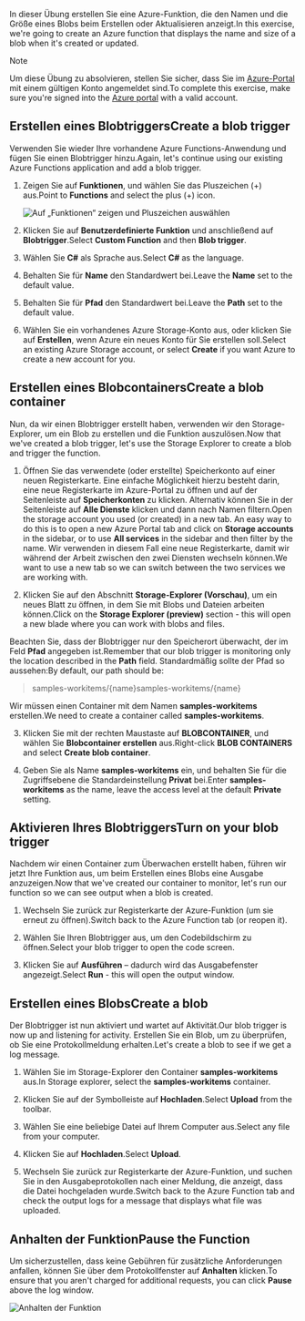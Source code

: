 <span data-ttu-id="967d9-101">In dieser Übung erstellen Sie eine Azure-Funktion, die den Namen und die Größe eines Blobs beim Erstellen oder Aktualisieren anzeigt.</span><span class="sxs-lookup"><span data-stu-id="967d9-101">In this exercise, we're going to create an Azure function that displays the name and size of a blob when it's created or updated.</span></span> 

> [!NOTE]
> <span data-ttu-id="967d9-102">Um diese Übung zu absolvieren, stellen Sie sicher, dass Sie im [Azure-Portal](https://portal.azure.com?azure-portal=true) mit einem gültigen Konto angemeldet sind.</span><span class="sxs-lookup"><span data-stu-id="967d9-102">To complete this exercise, make sure you're signed into the [Azure portal](https://portal.azure.com?azure-portal=true) with a valid account.</span></span>

## <a name="create-a-blob-trigger"></a><span data-ttu-id="967d9-103">Erstellen eines Blobtriggers</span><span class="sxs-lookup"><span data-stu-id="967d9-103">Create a blob trigger</span></span>

<span data-ttu-id="967d9-104">Verwenden Sie wieder Ihre vorhandene Azure Functions-Anwendung und fügen Sie einen Blobtrigger hinzu.</span><span class="sxs-lookup"><span data-stu-id="967d9-104">Again, let's continue using our existing Azure Functions application and add a blob trigger.</span></span>

1. <span data-ttu-id="967d9-105">Zeigen Sie auf **Funktionen**, und wählen Sie das Pluszeichen (+) aus.</span><span class="sxs-lookup"><span data-stu-id="967d9-105">Point to **Functions** and select the plus (+) icon.</span></span>

    ![Auf „Funktionen“ zeigen und Pluszeichen auswählen](../media-drafts/4-hover-function.png)

2. <span data-ttu-id="967d9-107">Klicken Sie auf **Benutzerdefinierte Funktion** und anschließend auf **Blobtrigger**.</span><span class="sxs-lookup"><span data-stu-id="967d9-107">Select **Custom Function** and then **Blob trigger**.</span></span>

3. <span data-ttu-id="967d9-108">Wählen Sie **C#** als Sprache aus.</span><span class="sxs-lookup"><span data-stu-id="967d9-108">Select **C#** as the language.</span></span> 

4. <span data-ttu-id="967d9-109">Behalten Sie für **Name** den Standardwert bei.</span><span class="sxs-lookup"><span data-stu-id="967d9-109">Leave the **Name** set to the default value.</span></span>

5. <span data-ttu-id="967d9-110">Behalten Sie für **Pfad** den Standardwert bei.</span><span class="sxs-lookup"><span data-stu-id="967d9-110">Leave the **Path** set to the default value.</span></span>

6. <span data-ttu-id="967d9-111">Wählen Sie ein vorhandenes Azure Storage-Konto aus, oder klicken Sie auf **Erstellen**, wenn Azure ein neues Konto für Sie erstellen soll.</span><span class="sxs-lookup"><span data-stu-id="967d9-111">Select an existing Azure Storage account, or select **Create** if you want Azure to create a new account for you.</span></span>

## <a name="create-a-blob-container"></a><span data-ttu-id="967d9-112">Erstellen eines Blobcontainers</span><span class="sxs-lookup"><span data-stu-id="967d9-112">Create a blob container</span></span>

<span data-ttu-id="967d9-113">Nun, da wir einen Blobtrigger erstellt haben, verwenden wir den Storage-Explorer, um ein Blob zu erstellen und die Funktion auszulösen.</span><span class="sxs-lookup"><span data-stu-id="967d9-113">Now that we've created a blob trigger, let's use the Storage Explorer to create a blob and trigger the function.</span></span>

1. <span data-ttu-id="967d9-114">Öffnen Sie das verwendete (oder erstellte) Speicherkonto auf einer neuen Registerkarte. Eine einfache Möglichkeit hierzu besteht darin, eine neue Registerkarte im Azure-Portal zu öffnen und auf der Seitenleiste auf **Speicherkonten** zu klicken. Alternativ können Sie in der Seitenleiste auf **Alle Dienste** klicken und dann nach Namen filtern.</span><span class="sxs-lookup"><span data-stu-id="967d9-114">Open the storage account you used (or created) in a new tab. An easy way to do this is to open a new Azure Portal tab and click on **Storage accounts** in the sidebar, or to use **All services** in the sidebar and then filter by the name.</span></span> <span data-ttu-id="967d9-115">Wir verwenden in diesem Fall eine neue Registerkarte, damit wir während der Arbeit zwischen den zwei Diensten wechseln können.</span><span class="sxs-lookup"><span data-stu-id="967d9-115">We want to use a new tab so we can switch between the two services we are working with.</span></span>

2. <span data-ttu-id="967d9-116">Klicken Sie auf den Abschnitt **Storage-Explorer (Vorschau)**, um ein neues Blatt zu öffnen, in dem Sie mit Blobs und Dateien arbeiten können.</span><span class="sxs-lookup"><span data-stu-id="967d9-116">Click on the **Storage Explorer (preview)** section - this will open a new blade where you can work with blobs and files.</span></span>

<span data-ttu-id="967d9-117">Beachten Sie, dass der Blobtrigger nur den Speicherort überwacht, der im Feld **Pfad** angegeben ist.</span><span class="sxs-lookup"><span data-stu-id="967d9-117">Remember that our blob trigger is monitoring only the location described in the **Path** field.</span></span> <span data-ttu-id="967d9-118">Standardmäßig sollte der Pfad so aussehen:</span><span class="sxs-lookup"><span data-stu-id="967d9-118">By default, our path should be:</span></span>

> <span data-ttu-id="967d9-119">samples-workitems/{name}</span><span class="sxs-lookup"><span data-stu-id="967d9-119">samples-workitems/{name}</span></span>

<span data-ttu-id="967d9-120">Wir müssen einen Container mit dem Namen **samples-workitems** erstellen.</span><span class="sxs-lookup"><span data-stu-id="967d9-120">We need to create a container called **samples-workitems**.</span></span>

3. <span data-ttu-id="967d9-121">Klicken Sie mit der rechten Maustaste auf **BLOBCONTAINER**, und wählen Sie **Blobcontainer erstellen** aus.</span><span class="sxs-lookup"><span data-stu-id="967d9-121">Right-click **BLOB CONTAINERS** and select **Create blob container**.</span></span>

4. <span data-ttu-id="967d9-122">Geben Sie als Name **samples-workitems** ein, und behalten Sie für die Zugriffsebene die Standardeinstellung **Privat** bei.</span><span class="sxs-lookup"><span data-stu-id="967d9-122">Enter **samples-workitems** as the name, leave the access level at the default **Private** setting.</span></span>

## <a name="turn-on-your-blob-trigger"></a><span data-ttu-id="967d9-123">Aktivieren Ihres Blobtriggers</span><span class="sxs-lookup"><span data-stu-id="967d9-123">Turn on your blob trigger</span></span>

<span data-ttu-id="967d9-124">Nachdem wir einen Container zum Überwachen erstellt haben, führen wir jetzt Ihre Funktion aus, um beim Erstellen eines Blobs eine Ausgabe anzuzeigen.</span><span class="sxs-lookup"><span data-stu-id="967d9-124">Now that we've created our container to monitor, let's run our function so we can see output when a blob is created.</span></span>

1. <span data-ttu-id="967d9-125">Wechseln Sie zurück zur Registerkarte der Azure-Funktion (um sie erneut zu öffnen).</span><span class="sxs-lookup"><span data-stu-id="967d9-125">Switch back to the Azure Function tab (or reopen it).</span></span>

2. <span data-ttu-id="967d9-126">Wählen Sie Ihren Blobtrigger aus, um den Codebildschirm zu öffnen.</span><span class="sxs-lookup"><span data-stu-id="967d9-126">Select your blob trigger to open the code screen.</span></span>

3. <span data-ttu-id="967d9-127">Klicken Sie auf **Ausführen** – dadurch wird das Ausgabefenster angezeigt.</span><span class="sxs-lookup"><span data-stu-id="967d9-127">Select **Run** - this will open the output window.</span></span>

## <a name="create-a-blob"></a><span data-ttu-id="967d9-128">Erstellen eines Blobs</span><span class="sxs-lookup"><span data-stu-id="967d9-128">Create a blob</span></span>

<span data-ttu-id="967d9-129">Der Blobtrigger ist nun aktiviert und wartet auf Aktivität.</span><span class="sxs-lookup"><span data-stu-id="967d9-129">Our blob trigger is now up and listening for activity.</span></span> <span data-ttu-id="967d9-130">Erstellen Sie ein Blob, um zu überprüfen, ob Sie eine Protokollmeldung erhalten.</span><span class="sxs-lookup"><span data-stu-id="967d9-130">Let's create a blob to see if we get a log message.</span></span>

1. <span data-ttu-id="967d9-131">Wählen Sie im Storage-Explorer den Container **samples-workitems** aus.</span><span class="sxs-lookup"><span data-stu-id="967d9-131">In Storage explorer, select the **samples-workitems** container.</span></span>

2. <span data-ttu-id="967d9-132">Klicken Sie auf der Symbolleiste auf **Hochladen**.</span><span class="sxs-lookup"><span data-stu-id="967d9-132">Select **Upload** from the toolbar.</span></span>

3. <span data-ttu-id="967d9-133">Wählen Sie eine beliebige Datei auf Ihrem Computer aus.</span><span class="sxs-lookup"><span data-stu-id="967d9-133">Select any file from your computer.</span></span>

4. <span data-ttu-id="967d9-134">Klicken Sie auf **Hochladen**.</span><span class="sxs-lookup"><span data-stu-id="967d9-134">Select **Upload**.</span></span>

5. <span data-ttu-id="967d9-135">Wechseln Sie zurück zur Registerkarte der Azure-Funktion, und suchen Sie in den Ausgabeprotokollen nach einer Meldung, die anzeigt, dass die Datei hochgeladen wurde.</span><span class="sxs-lookup"><span data-stu-id="967d9-135">Switch back to the Azure Function tab and check the output logs for a message that displays what file was uploaded.</span></span>

## <a name="pause-the-function"></a><span data-ttu-id="967d9-136">Anhalten der Funktion</span><span class="sxs-lookup"><span data-stu-id="967d9-136">Pause the Function</span></span>

<span data-ttu-id="967d9-137">Um sicherzustellen, dass keine Gebühren für zusätzliche Anforderungen anfallen, können Sie über dem Protokollfenster auf **Anhalten** klicken.</span><span class="sxs-lookup"><span data-stu-id="967d9-137">To ensure that you aren't charged for additional requests, you can click **Pause** above the log window.</span></span>

![Anhalten der Funktion](../media-drafts/4-pause-timer.png)


